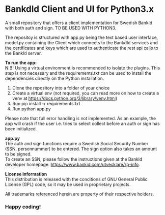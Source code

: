 # BankdId Client and UI for Python3.x
A small repository that offers a client implementation for Swedish BankId with both auth and sign. TO BE USED WITH PYTHON3.

The repositoy is structured with app.py being the text based user interface, model.py containing the Client which connects to the BankdId services and the certificates and keys which are used to authenticate the rest api calls to the BankId server.

<b>To run the app:</b><br />
N.B! Using a virtual environment is recommended to isolate the plugins. This step is not necessary and the requirements.txt can be used to install the dependencies directly on the Python installation.
1. Clone the repository into a folder of your choice <br />
2. Create a virtual env (not required, you can read more on how to create a venv at https://docs.python.org/3/library/venv.html) <br />
3. Run pip install -r requirements.txt <br />
4. Run python app.py <br />

Please note that full error handling is not implemented. As an example, the app will crash if the user i.e. tries to select collect before an auth or sign has been initialized.

<b>app.py</b><br />
The auth and sign functions require a Swedish Social Security Number (SSN, personnummer) to be entered. The sign option also takes an amount to be signed. <br />
To create an SSN, please follow the instructions given at the BankId developer homepage: https://www.bankid.com/utvecklare/rp-info. <br />

<b>License information</b><br />
This distribution is released with the conditions of GNU General Public License (GPL) code, so it may be used in proprietary projects.

All trademarks referenced herein are property of their respective holders.

<h3>Happy coding!</h3>
